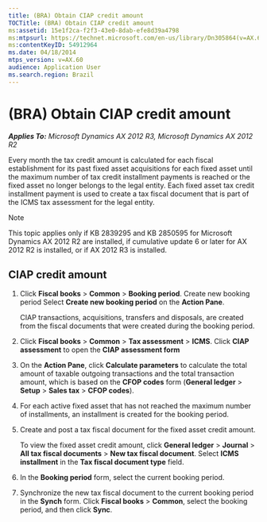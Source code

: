 ```yaml
---
title: (BRA) Obtain CIAP credit amount
TOCTitle: (BRA) Obtain CIAP credit amount
ms:assetid: 15e1f2ca-f2f3-43e0-8dab-efe8d39a4798
ms:mtpsurl: https://technet.microsoft.com/en-us/library/Dn305864(v=AX.60)
ms:contentKeyID: 54912964
ms.date: 04/18/2014
mtps_version: v=AX.60
audience: Application User
ms.search.region: Brazil
---
```


# (BRA) Obtain CIAP credit amount 


_**Applies To:** Microsoft Dynamics AX 2012 R3, Microsoft Dynamics AX 2012 R2_

Every month the tax credit amount is calculated for each fiscal establishment for its past fixed asset acquisitions for each fixed asset until the maximum number of tax credit installment payments is reached or the fixed asset no longer belongs to the legal entity. Each fixed asset tax credit installment payment is used to create a tax fiscal document that is part of the ICMS tax assessment for the legal entity.


> [!NOTE]
> <P>This topic applies only if KB 2839295 and KB 2850595 for Microsoft Dynamics AX 2012 R2 are installed, if cumulative update 6 or later for AX 2012 R2 is installed, or if AX 2012 R3 is installed.</P>



## CIAP credit amount

1.  Click **Fiscal books** \> **Common** \> **Booking period**. Create new booking period Select **Create new booking period** on the **Action Pane**.
    
    CIAP transactions, acquisitions, transfers and disposals, are created from the fiscal documents that were created during the booking period.

2.  Click **Fiscal books** \> **Common** \> **Tax assessment** \> **ICMS**. Click **CIAP assessment** to open the **CIAP assessment form**

3.  On the **Action Pane**, click **Calculate parameters** to calculate the total amount of taxable outgoing transactions and the total transaction amount, which is based on the **CFOP codes** form (**General ledger** \> **Setup** \> **Sales tax** \> **CFOP codes**).

4.  For each active fixed asset that has not reached the maximum number of installments, an installment is created for the booking period.

5.  Create and post a tax fiscal document for the fixed asset credit amount.
    
    To view the fixed asset credit amount, click **General ledger** \> **Journal** \> **All tax fiscal documents** \> **New tax fiscal document**. Select **ICMS installment** in the **Tax fiscal document type** field.

6.  In the **Booking period** form, select the current booking period.

7.  Synchronize the new tax fiscal document to the current booking period in the **Synch** form. Click **Fiscal books** \> **Common**, select the booking period, and then click **Sync**.

  


